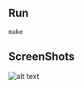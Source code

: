 ## Run

```
make
```

## ScreenShots
![alt text](https://github.com/MieszkoWrzeszczynski/SolarSystem/raw/master/src/common/images/screen.jpg "ScreenShot")
